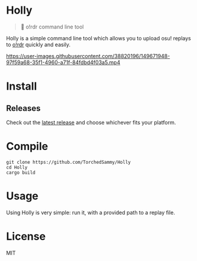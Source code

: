 # Holly
> 🌿 o!rdr command line tool

Holly is a simple command line tool which allows you to upload osu! replays
to [o!rdr](https://ordr.issou.best/) quickly and easily.  

https://user-images.githubusercontent.com/38820196/149671948-97f59a68-35f1-4960-a71f-84fdbd4f03a5.mp4

# Install
## Releases
Check out the [latest release](https://github.com/TorchedSammy/Holly/releases/latest)
and choose whichever fits your platform.

# Compile
```
git clone https://github.com/TorchedSammy/Holly
cd Holly
cargo build
```

# Usage
Using Holly is very simple: run it, with a provided path to a replay file.  

# License
MIT

